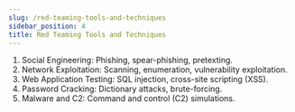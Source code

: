 ```yaml
---
slug: /red-teaming-tools-and-techniques
sidebar_position: 4
title: Red Teaming Tools and Techniques
---
```



1. Social Engineering: Phishing, spear-phishing, pretexting.
2. Network Exploitation: Scanning, enumeration, vulnerability exploitation.
3. Web Application Testing: SQL injection, cross-site scripting (XSS).
4. Password Cracking: Dictionary attacks, brute-forcing.
5. Malware and C2: Command and control (C2) simulations.
